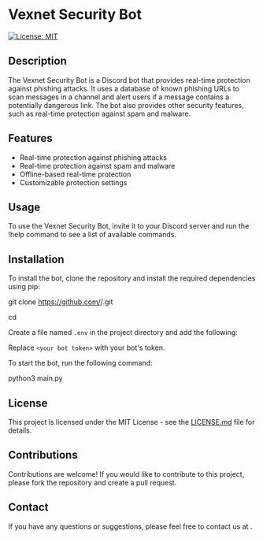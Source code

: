 # Vexnet Security Bot

[![License: MIT](https://img.shields.io/badge/License-MIT-yellow.svg)](https://opensource.org/licenses/MIT)

## Description

The Vexnet Security Bot is a Discord bot that provides real-time protection against phishing attacks. It uses a database of known phishing URLs to scan messages in a channel and alert users if a message contains a potentially dangerous link. The bot also provides other security features, such as real-time protection against spam and malware.

## Features

- Real-time protection against phishing attacks
- Real-time protection against spam and malware
- Offline-based real-time protection
- Customizable protection settings

## Usage

To use the Vexnet Security Bot, invite it to your Discord server and run the !help command to see a list of available commands.

## Installation

To install the bot, clone the repository and install the required dependencies using pip:

git clone https://github.com/<username>/<repository>.git
  
cd <repository>

Create a file named `.env` in the project directory and add the following:

Replace `<your bot token>` with your bot's token.

To start the bot, run the following command:
  
python3 main.py
  
## License

This project is licensed under the MIT License - see the [LICENSE.md](LICENSE.md) file for details.

## Contributions

Contributions are welcome! If you would like to contribute to this project, please fork the repository and create a pull request.

## Contact

If you have any questions or suggestions, please feel free to contact us at <email address>.

